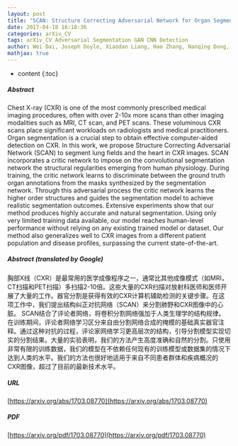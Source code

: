 ```yaml
---
layout: post
title: "SCAN: Structure Correcting Adversarial Network for Organ Segmentation in Chest X-rays"
date: 2017-04-10 16:18:36
categories: arXiv_CV
tags: arXiv_CV Adversarial Segmentation GAN CNN Detection
author: Wei Dai, Joseph Doyle, Xiaodan Liang, Hao Zhang, Nanqing Dong, Yuan Li, Eric P. Xing
mathjax: true
---
```


* content
{:toc}

##### Abstract
Chest X-ray (CXR) is one of the most commonly prescribed medical imaging procedures, often with over 2-10x more scans than other imaging modalities such as MRI, CT scan, and PET scans. These voluminous CXR scans place significant workloads on radiologists and medical practitioners. Organ segmentation is a crucial step to obtain effective computer-aided detection on CXR. In this work, we propose Structure Correcting Adversarial Network (SCAN) to segment lung fields and the heart in CXR images. SCAN incorporates a critic network to impose on the convolutional segmentation network the structural regularities emerging from human physiology. During training, the critic network learns to discriminate between the ground truth organ annotations from the masks synthesized by the segmentation network. Through this adversarial process the critic network learns the higher order structures and guides the segmentation model to achieve realistic segmentation outcomes. Extensive experiments show that our method produces highly accurate and natural segmentation. Using only very limited training data available, our model reaches human-level performance without relying on any existing trained model or dataset. Our method also generalizes well to CXR images from a different patient population and disease profiles, surpassing the current state-of-the-art.

##### Abstract (translated by Google)
胸部X线（CXR）是最常用的医学成像程序之一，通常比其他成像模式（如MRI，CT扫描和PET扫描）多扫描2-10倍。这些大量的CXR扫描对放射科医师和医师开展了大量的工作。器官分割是获得有效的CXR计算机辅助检测的关键步骤。在这项工作中，我们提出结构纠正对抗网络（SCAN）来分割肺野和CXR图像中的心脏。 SCAN结合了评论者网络，将卷积分割网络强加于人类生理学的结构规律。在训练期间，评论者网络学习区分来自由分割网络合成的掩模的基础真实器官注释。通过这种对抗的过程，评论家网络学习更高层次的结构，引导分割模型实现切实的分割结果。大量的实验表明，我们的方法产生高度准确和自然的分割。只使用非常有限的训练数据，我们的模型在不依赖任何现有的训练模型或数据集的情况下达到人类的水平。我们的方法也很好地适用于来自不同患者群体和疾病概况的CXR图像，超过了目前的最新技术水平。

##### URL
[https://arxiv.org/abs/1703.08770](https://arxiv.org/abs/1703.08770)

##### PDF
[https://arxiv.org/pdf/1703.08770](https://arxiv.org/pdf/1703.08770)

